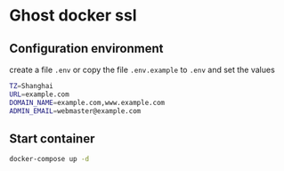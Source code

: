 # Ghost docker ssl

## Configuration environment

create a file `.env` or copy the file `.env.example` to `.env` and set the values

```bash
TZ=Shanghai
URL=example.com
DOMAIN_NAME=example.com,www.example.com
ADMIN_EMAIL=webmaster@example.com
```

## Start container

```bash
docker-compose up -d
```
